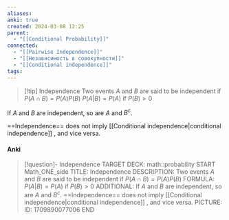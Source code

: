 ```yaml
---
aliases: 
anki: true
created: 2024-03-08 12:25
parent:
  - "[[Conditional Probability]]"
connected:
  - "[[Pairwise Independence]]"
  - "[[Независимость в совокупности]]"
  - "[[Conditional independence]]"
tags: 
---
```


> [!tip] Independence
Two events $A$ and $B$ are said to be independent if 
> $P(A \cap B) = P(A)P(B)$
> $P(A | B) = P(A)$ if  $P(B) > 0$

If $A$ and $B$ are independent, so are $A$ and $B^c$.

==Independence== does not imply [[Conditional independence|conditional independence]] , and vice versa.

#### Anki
> [!question]- Independence
TARGET DECK: math::probability
START
Math_ONE_side
TITLE:  Independence
DESCRIPTION: Two events $A$ and $B$ are said to be independent if 
> $P(A \cap B) = P(A)P(B)$
FORMULA: $P(A | B) = P(A)$ if  $P(B) > 0$
ADDITIONAL: If $A$ and $B$ are independent, so are $A$ and $B^c$.
==Independence== does not imply [[Conditional independence|conditional independence]] , and vice versa.
PICTURE:
ID: 1709890077006
END